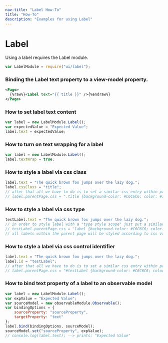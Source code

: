```yaml
---
nav-title: "Label How-To"
title: "How-To"
description: "Examples for using Label"
---
```

# Label
Using a label requires the Label module.
``` JavaScript
var LabelModule = require("ui/label");
```
### Binding the Label text property to a view-model property.
```XML
<Page>
  {%raw%}<Label text="{{ title }}" />{%endraw%}
</Page>
```
### How to set label text content
``` JavaScript
var label = new LabelModule.Label();
var expectedValue = "Expected Value";
label.text = expectedValue;
```
### How to turn on text wrapping for a label
``` JavaScript
var label = new LabelModule.Label();
label.textWrap = true;
```
### How to style a label via css class
``` JavaScript
label.text = "The quick brown fox jumps over the lazy dog.";
label.cssClass = "title";
// after that all we have to do is to set a similar css entry within parent page css property
// label.parentPage.css = ".title {background-color: #C6C6C6; color: #10C2B0; font-size: 14;}";
```
### How to style a label via css type
``` JavaScript
testLabel.text = "The quick brown fox jumps over the lazy dog.";
// in order to style label with a "type style scope" just put a similar css entry
// testLabel.parentPage.css = "label {background-color: #C6C6C6; color: #10C2B0; font-size: 14;}";
// all labels within the parent page will be styled according to css values
```
### How to style a label via css control identifier
``` JavaScript
label.text = "The quick brown fox jumps over the lazy dog.";
label.id = "testLabel";
// after that all we have to do is to set a similar css entry within parent page css property
// label.parentPage.css = "#testLabel {background-color: #C6C6C6; color: #10C2B0; font-size: 14;}";
```
### How to bind text property of a label to an observable model
``` JavaScript
var label = new LabelModule.Label();
var expValue = "Expected Value";
var sourceModel = new observableModule.Observable();
var bindingOptions = {
    sourceProperty: "sourceProperty",
    targetProperty: "text"
};
label.bind(bindingOptions, sourceModel);
sourceModel.set("sourceProperty", expValue);
// console.log(label.text); --> prints: "Expected Value"
```
